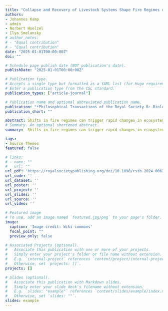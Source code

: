 ```yaml
---
title: "Collapse and Recovery of Livestock Systems Shape Fire Regimes on the Eurasian Steppe: A Review of Ecosystem and Biodiversity Implications"
authors:
- Johannes Kamp
- admin
- Norbert Hoelzel
- Ilya Smelansky 
# author_notes:
# - "Equal contribution"
# - "Equal contribution"
date: "2025-01-01T00:00:00Z"
doi: ""

# Schedule page publish date (NOT publication's date).
publishDate: "2025-01-01T00:00:00Z"

# Publication type.
# Accepts a single type but formatted as a YAML list (for Hugo requirements).
# Enter a publication type from the CSL standard.
publication_types: ["article-journal"]

# Publication name and optional abbreviated publication name.
publication: "*Philosophical Transactions of the Royal Society B: Biological Sciences*"
publication_short: ""

abstract: Shifts in fire regimes can trigger rapid changes in ecosystem functioning and biodiversity. We synthesize evidence for patterns, causes and consequences of recent change in fire regimes across the Eurasian steppes, a neglected global fire hotspot. Political and economic turmoil following the break-up of the Soviet Union in 1991 triggered abrupt land abandonment over millions of hectares and a collapse of livestock populations. The build-up of vegetation as fuel, rural depopulation and deteriorating fire control led to a rapid increase in fire size, area burned and fire frequency. Fire regimes were also driven by drought, but likely only after fuel had accumulated. Increased fire disturbance resulted in grass encroachment, vegetation homogenization and decreasing plant species diversity. Feedback loops due to the high grass flammability were likely. Direct and carry-on effects on birds, keystone small mammals and insects were largely negative. Nutrient cycling and carbon balance changed, but these changes have yet to be quantified. The regime of large and frequent fires persisted until ca 2010 but shifted back to a more grazing-controlled regime as livestock populations recovered, reinforced by increasing precipitation. Key future research topics include the effects of future climate change, changing pyrodiversity and pyric herbivory on ecosystem resilience. Ongoing steppe restoration and rewilding efforts, and integrated fire management will benefit from a better understanding of fire regimes.
# Summary. An optional shortened abstract.
summary:  Shifts in fire regimes can trigger rapid changes in ecosystem functioning and biodiversity. We synthesize evidence for patterns, causes and consequences of recent change in fire regimes across the Eurasian steppes, a neglected global fire hotspot. 

tags:
- Source Themes
featured: false

# links:
# - name: ""
#   url: ""
url_pdf: 'https://royalsocietypublishing.org/doi/10.1098/rstb.2024.0062'
url_code: ''
url_dataset: ''
url_poster: ''
url_project: ''
url_slides: ''
url_source: ''
url_video: ''

# Featured image
# To use, add an image named `featured.jpg/png` to your page's folder. 
image:
  caption: 'Image credit: Wiki commons'
  focal_point: ""
  preview_only: false

# Associated Projects (optional).
#   Associate this publication with one or more of your projects.
#   Simply enter your project's folder or file name without extension.
#   E.g. `internal-project` references `content/project/internal-project/index.md`.
#   Otherwise, set `projects: []`.
projects: []

# Slides (optional).
#   Associate this publication with Markdown slides.
#   Simply enter your slide deck's filename without extension.
#   E.g. `slides: "example"` references `content/slides/example/index.md`.
#   Otherwise, set `slides: ""`.
slides: example
---
```

